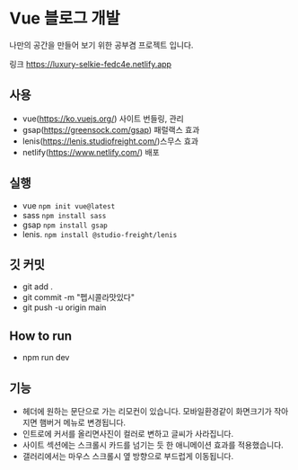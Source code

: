 # Vue 블로그 개발

나만의 공간을 만들어 보기 위한 공부겸 프로젝트 입니다.

링크
https://luxury-selkie-fedc4e.netlify.app


## 사용
- vue(https://ko.vuejs.org/) 사이트 번들링, 관리
- gsap(https://greensock.com/gsap) 패럴랙스 효과
- lenis(https://lenis.studiofreight.com/)스무스 효과
- netlify(https://www.netlify.com/) 배포

## 실행
- vue `npm init vue@latest`
- sass `npm install sass`
- gsap `npm install gsap`
- lenis. `npm install @studio-freight/lenis`

## 깃 커밋
- git add .
- git commit -m "펩시콜라맛있다"
- git push -u origin main


## How to run
- npm run dev

## 기능
- 헤더에 원하는 문단으로 가는 리모컨이 있습니다. 모바일환경같이 화면크기가 작아지면 햄버거 메뉴로 변경됩니다.
- 인트로에 커서를 올리면사진이 컬러로 변하고 글씨가 사라집니다.
- 사이트 섹션에는 스크롤시 카드를 넘기는 듯 한 애니메이션 효과를 적용했습니다.
- 갤러리에서는 마우스 스크롤시 옆 방향으로 부드럽게 이동됩니다.